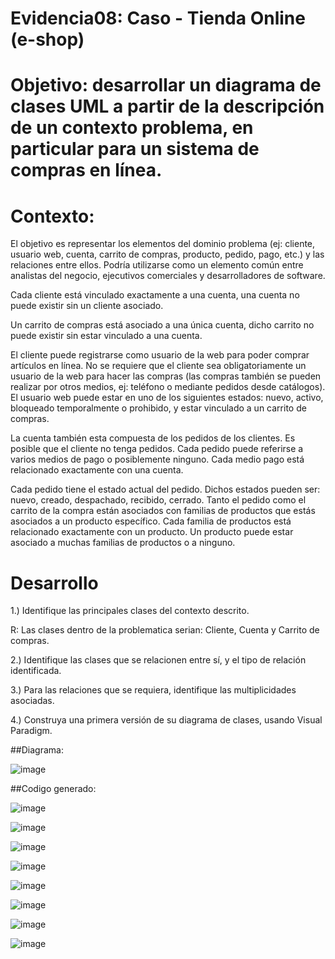 # Evidencia08: Caso - Tienda Online (e-shop)

# Objetivo: desarrollar un diagrama de clases UML a partir de la descripción de un contexto problema, en particular para un sistema de compras en línea.

# Contexto:

El objetivo es representar los elementos del dominio problema (ej: cliente, usuario web, cuenta, carrito de compras, producto, pedido, pago, etc.) y las relaciones entre ellos. Podría utilizarse como un elemento común entre analistas del negocio, ejecutivos comerciales y desarrolladores de software.

Cada cliente está vinculado exactamente a una cuenta, una cuenta no puede existir sin un cliente asociado.

Un carrito de compras está asociado a una única cuenta, dicho carrito no puede existir sin estar vinculado a una cuenta.

El cliente puede registrarse como usuario de la web para poder comprar artículos en línea. No se requiere que el cliente sea obligatoriamente un usuario de la web para hacer las compras (las compras también se pueden realizar por otros medios, ej: teléfono o mediante pedidos desde catálogos). El usuario web puede estar en uno de los siguientes estados: nuevo, activo, bloqueado temporalmente o prohibido, y estar vinculado a un carrito de compras.

La cuenta también esta compuesta de los pedidos de los clientes. Es posible que el cliente no tenga pedidos. Cada pedido puede referirse a varios medios de pago o posiblemente ninguno. Cada medio pago está relacionado exactamente con una cuenta.


Cada pedido tiene el estado actual del pedido. Dichos estados pueden ser: nuevo, creado, despachado, recibido, cerrado. Tanto el pedido como el carrito de la compra están asociados con familias de productos que estás asociados a un producto específico. Cada familia de productos está relacionado exactamente con un producto. Un producto puede estar asociado a muchas familias de productos o a ninguno.

# Desarrollo 
1.) Identifique las principales clases del contexto descrito.

R: Las clases dentro de la problematica serian: Cliente, Cuenta y Carrito de compras.

2.) Identifique las clases que se relacionen entre sí, y el tipo de relación identificada.

3.) Para las relaciones que se requiera, identifique las multiplicidades asociadas.

4.) Construya una primera versión de su diagrama de clases, usando Visual Paradigm.


##Diagrama:

![image](https://github.com/Makx3/Evidencia08/assets/135442605/1f8759c8-c886-4d91-9c8f-bd93afe5da23)

##Codigo generado:

![image](https://github.com/Makx3/Evidencia08/assets/135442605/e6f75bc4-160a-4683-932d-f56242b0bc74)

![image](https://github.com/Makx3/Evidencia08/assets/135442605/8f241b0c-d9ea-44e3-92d5-533bebfaf498)

![image](https://github.com/Makx3/Evidencia08/assets/135442605/52bd3e9c-dba7-4707-8ee9-f1902a6a06c1)

![image](https://github.com/Makx3/Evidencia08/assets/135442605/2663f17e-7ebc-42eb-b4c5-a0a4ee1756ac)

![image](https://github.com/Makx3/Evidencia08/assets/135442605/e42f3f48-0082-46fd-bb6e-41f9a5afee4d)

![image](https://github.com/Makx3/Evidencia08/assets/135442605/f09f9386-0ef1-4ea1-8d7a-16084ab54b99)

![image](https://github.com/Makx3/Evidencia08/assets/135442605/4fbc7bb6-8259-45fb-94eb-c7e4841c3f1c)

![image](https://github.com/Makx3/Evidencia08/assets/135442605/0075bb25-65e0-4050-a6db-ae6f0dedbd7a)




